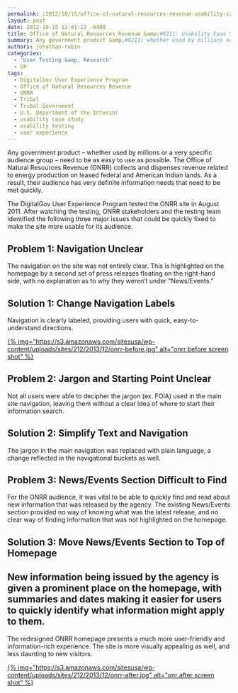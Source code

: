 ```yaml
---
permalink: /2012/10/15/office-of-natural-resources-revenue-usability-case-study/
layout: post
date: 2012-10-15 12:01:22 -0400
title: Office of Natural Resources Revenue &amp;#8211; Usability Case Study
summary: Any government product &amp;#8211; whether used by millions or a very specific audience group &amp;#8211; need to be as easy to use as possible. The Office of Natural Resources Revenue (ONRR) collects and dispenses revenue related to energy production on leased federal and American Indian lands. As a result, their audience has very definite information
authors: jonathan-rubin
categories:
  - 'User Testing &amp; Research'
  - UX
tags:
  - DigitalGov User Experience Program
  - Office of Natural Resources Revenue
  - ONRR
  - Tribal
  - Tribal Government
  - U.S. Department of the Interior
  - usability case study
  - usability testing
  - user experience
---
```


Any government product &#8211; whether used by millions or a very specific audience group &#8211; need to be as easy to use as possible. The Office of Natural Resources Revenue (ONRR) collects and dispenses revenue related to energy production on leased federal and American Indian lands. As a result, their audience has very definite information needs that need to be met quickly.

The DigitalGov User Experience Program tested the ONRR site in August 2011. After watching the testing, ONRR stakeholders and the testing team identified the following three major issues that could be quickly fixed to make the site more usable for its audience.

## Problem 1: Navigation Unclear

The navigation on the site was not entirely clear. This is highlighted on the homepage by a second set of press releases floating on the right-hand side, with no explanation as to why they weren&#8217;t under “News/Events.”

## Solution 1: Change Navigation Labels

Navigation is clearly labeled, providing users with quick, easy-to-understand directions.

[{% img="https://s3.amazonaws.com/sitesusa/wp-content/uploads/sites/212/2013/12/onrr-before.jpg" alt="onrr before screen shot" %}](https://s3.amazonaws.com/sitesusa/wp-content/uploads/sites/212/2013/12/onrr-before.jpg)

## Problem 2: Jargon and Starting Point Unclear

Not all users were able to decipher the jargon (ex. FOIA) used in the main site navigation, leaving them without a clear idea of where to start their information search.

## Solution 2: Simplify Text and Navigation

The jargon in the main navigation was replaced with plain language, a change reflected in the navigational buckets as well.

## Problem 3: News/Events Section Difficult to Find

For the ONRR audience, it was vital to be able to quickly find and read about new information that was released by the agency. The existing News/Events section provided no way of knowing what was the latest release, and no clear way of finding information that was not highlighted on the homepage.

## Solution 3: Move News/Events Section to Top of Homepage

## New information being issued by the agency is given a prominent place on the homepage, with summaries and dates making it easier for users to quickly identify what information might apply to them.

The redesigned ONRR homepage presents a much more user-friendly and information-rich experience. The site is more visually appealing as well, and less daunting to new visitors.

[{% img="https://s3.amazonaws.com/sitesusa/wp-content/uploads/sites/212/2013/12/onrr-after.jpg" alt="onr after screen shot" %}](https://s3.amazonaws.com/sitesusa/wp-content/uploads/sites/212/2013/12/onrr-after.jpg)